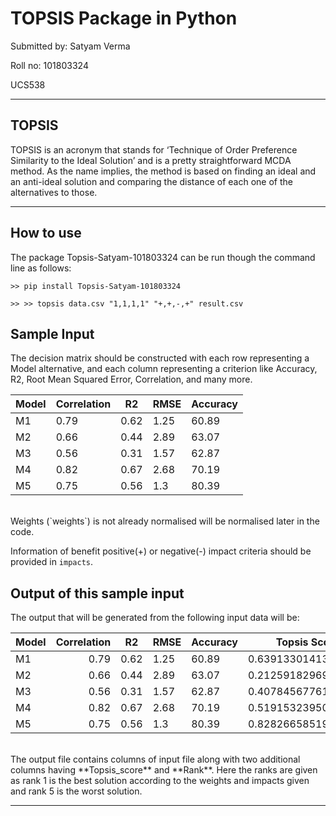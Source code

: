 # TOPSIS Package in Python

Submitted by: Satyam Verma

Roll no: 101803324

UCS538

---

## TOPSIS

TOPSIS is an acronym that stands for ‘Technique of Order Preference Similarity to the Ideal Solution’ and is a pretty straightforward MCDA method. As the name implies, the method is based on finding an ideal and an anti-ideal solution and comparing the distance of each one of the alternatives to those.

---

## How to use

The package Topsis-Satyam-101803324 can be run though the command line as follows:

```
>> pip install Topsis-Satyam-101803324
```

```
>> >> topsis data.csv "1,1,1,1" "+,+,-,+" result.csv
```

## Sample Input

The decision matrix should be constructed with each row representing a Model alternative, and each column representing a criterion like Accuracy, R2, Root Mean Squared Error, Correlation, and many more.

<table><thead><tr><th>Model</th><th>Correlation</th><th>R2</th><th>RMSE</th><th>Accuracy</th></tr></thead><tbody><tr><td>M1</td><td>0.79</td><td>0.62</td><td>1.25</td><td>60.89</td></tr><tr><td>M2</td><td>0.66</td><td>0.44</td><td>2.89</td><td>63.07</td></tr><tr><td>M3</td><td>0.56</td><td>0.31</td><td>1.57</td><td>62.87</td></tr><tr><td>M4</td><td>0.82</td><td>0.67</td><td>2.68</td><td>70.19</td></tr><tr><td>M5</td><td>0.75</td><td>0.56</td><td>1.3</td><td>80.39</td></tr></tbody></table>

<br>
Weights (`weights`) is not already normalised will be normalised later in the code.

Information of benefit positive(+) or negative(-) impact criteria should be provided in `impacts`.
<br>

## Output of this sample input

The output that will be generated from the following input data will be:

<table><thead><tr><th>Model</th><th align="right">Correlation</th><th align="center">R2</th><th>RMSE</th><th>Accuracy</th><th>Topsis Score</th><th>Rank</th></tr></thead><tbody><tr><td>M1</td><td align="right">0.79</td><td align="center">0.62</td><td>1.25</td><td>60.89</td><td>0.6391330141342590</td><td>2.0</td></tr><tr><td>M2</td><td align="right">0.66</td><td align="center">0.44</td><td>2.89</td><td>63.07</td><td>0.21259182969277900</td><td>5.0</td></tr><tr><td>M3</td><td align="right">0.56</td><td align="center">0.31</td><td>1.57</td><td>62.87</td><td>0.4078456776130520</td><td>4.0</td></tr><tr><td>M4</td><td align="right">0.82</td><td align="center">0.67</td><td>2.68</td><td>70.19</td><td>0.5191532395007470</td><td>3.0</td></tr><tr><td>M5</td><td align="right">0.75</td><td align="center">0.56</td><td>1.3</td><td>80.39</td><td>0.8282665851935810</td><td>1.0</td></tr></tbody></table>

<br>
The output file contains columns of input file along with two additional columns having **Topsis_score** and **Rank**.
Here the ranks are given as rank 1 is the best solution according to the weights and impacts given and rank 5 is the worst solution.

---
